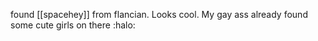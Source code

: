 found [[spacehey]] from flancian. Looks cool. My gay ass already found some cute girls on there :halo:
